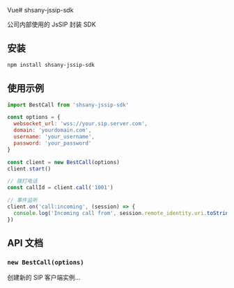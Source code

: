 Vue# shsany-jssip-sdk

公司内部使用的 JsSIP 封装 SDK

## 安装

```bash
npm install shsany-jssip-sdk
```

## 使用示例

```javascript
import BestCall from 'shsany-jssip-sdk'

const options = {
  websocket_url: 'wss://your.sip.server.com',
  domain: 'yourdomain.com',
  username: 'your_username',
  password: 'your_password'
}

const client = new BestCall(options)
client.start()

// 拨打电话
const callId = client.call('1001')

// 事件监听
client.on('call:incoming', (session) => {
  console.log('Incoming call from', session.remote_identity.uri.toString())
})
```

## API 文档

### `new BestCall(options)`
创建新的 SIP 客户端实例...

